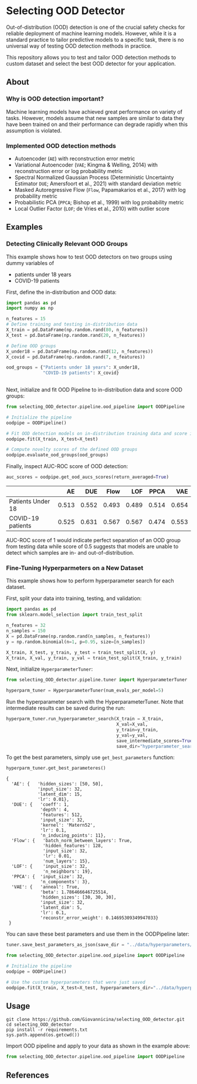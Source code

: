 
# Selecting OOD Detector

Out-of-distribution (OOD) detection is one of the crucial safety checks for reliable deployment of machine learning models.  However, while it is a standard practice to tailor predictive models to a specific task, there is no universal way of testing OOD detection methods in practice.

This repository allows you to test and tailor OOD detection methods to custom dataset and select the best OOD detector for your application.  

## About

### Why is OOD detection important?
Machine learning models have achieved great performance on variety of tasks. However, models assume that new samples are similar to data they have been trained on and their performance can degrade rapidly when this assumption is violated.


### Implemented OOD detection methods
* Autoencoder (`AE`) with reconstruction error metric
* Variational Autoencoder (`VAE`; Kingma & Welling, 2014) with reconstruction error or log probability metric
* Spectral Normalized Gaussian Process (Deterministic Uncertainty Estimator `DUE`; Amersfoort et al., 2021) with standard deviation metric
* Masked Autoregressive Flow (`Flow`, Papamakarios et al., 2017) with log probability metric
* Probabilistic PCA (`PPCA`; Bishop et al., 1999) with log probability metric 
* Local Outlier Factor (`LOF`; de Vries et al., 2010) with outlier score 


## Examples
### Detecting Clinically Relevant OOD Groups

This example shows how to test OOD detectors on two groups using dummy variables of
* patients under 18 years
*  COVID-19 patients


First, define the in-distribution and OOD data:
```py
import pandas as pd
import numpy as np

n_features = 15
# Define training and testing in-distribution data
X_train = pd.DataFrame(np.random.rand(80, n_features))
X_test = pd.DataFrame(np.random.rand(20, n_features))

# Define OOD groups
X_under18 = pd.DataFrame(np.random.rand(12, n_features))
X_covid = pd.DataFrame(np.random.rand(7, n_features))

ood_groups = {"Patients under 18 years": X_under18,
			  "COVID-19 patients": X_covid}
			  
```

Next, initialize and fit OOD Pipeline to in-distribution data and score OOD groups:

```py
from selecting_OOD_detector.pipeline.ood_pipeline import OODPipeline

# Initialize the pipeline
oodpipe = OODPipeline()

# Fit OOD detection models on in-distribution training data and score in-distribution test data to calculate novelty baseline.
oodpipe.fit(X_train, X_test=X_test)

# Compute novelty scores of the defined OOD groups
oodpipe.evaluate_ood_groups(ood_groups)

```

Finally, inspect AUC-ROC score of OOD detection:
```py
auc_scores = oodpipe.get_ood_aucs_scores(return_averaged=True)
```

|         |       AE |      DUE |       Flow |      LOF |     PPCA |      VAE |
|:--------|---------:|---------:|-----------:|---------:|---------:|---------:|
| Patients Under 18 | 0.513 | 0.552 | 0.493 | 0.489| 0.514 | 0.654 |
| COVID-19 patients | 0.525    | 0.631     | 0.567         | 0.567 | 0.474     | 0.553 |

AUC-ROC score of 1 would indicate perfect separation of an OOD group from testing data while score of 0.5 suggests that models are unable to detect which samples are in- and out-of-distribution.


### Fine-Tuning Hyperparmeters on a New Dataset

This example shows how to perform hyperparameter search for each
dataset.

First, split your data into training, testing, and validation:

```py
import pandas as pd
from sklearn.model_selection import train_test_split

n_features = 32
n_samples = 150
X = pd.DataFrame(np.random.rand(n_samples, n_features))
y = np.random.binomial(n=1, p=0.95, size=[n_samples])

X_train, X_test, y_train, y_test = train_test_split(X, y)
X_train, X_val, y_train, y_val = train_test_split(X_train, y_train)
```



Next, initialize `HyperparameterTuner`:

```py
from selecting_OOD_detector.pipeline.tuner import HyperparameterTuner

hyperparm_tuner = HyperparameterTuner(num_evals_per_model=5)
```



Run the hyperparameter search with the HyperparameterTuner. Note that
intermediate results can be saved during the run:

```py
hyperparm_tuner.run_hyperparameter_search(X_train = X_train,
                                          X_val=X_val,
                                          y_train=y_train,
                                          y_val=y_val,
                                          save_intermediate_scores=True,
                                          save_dir="hyperparameter_search_test/")
```



To get the best parameters, simply use `get_best_parameters` function:

```py
hyperparm_tuner.get_best_parameteres()
```

``` {.sourceCode .py}
{
  'AE': {   'hidden_sizes': [50, 50],
            'input_size': 32,
            'latent_dim': 15,
            'lr': 0.01},
  'DUE': {   'coeff': 1,
             'depth': 4,
             'features': 512,
             'input_size': 32,
             'kernel': 'Matern52',
             'lr': 0.1,
             'n_inducing_points': 11},
  'Flow': {   'batch_norm_between_layers': True,
              'hidden_features': 128,
              'input_size': 32,
              'lr': 0.01,
              'num_layers': 15},
  'LOF': {    'input_size': 32, 
              'n_neighbors': 19},
  'PPCA': {  'input_size': 32,
             'n_components': 3},
  'VAE': {   'anneal': True,
             'beta': 1.786466646725514,
             'hidden_sizes': [30, 30, 30],
             'input_size': 32,
             'latent_dim': 5,
             'lr': 0.1,
             'reconstr_error_weight': 0.14695309349947033}
 }
```

You can save these best parameters and use them in the OODPipeline
later:

```py
tuner.save_best_parameters_as_json(save_dir = "../data/hyperparameters/custom/")
```

```py
from selecting_OOD_detector.pipeline.ood_pipeline import OODPipeline

# Initialize the pipeline
oodpipe = OODPipeline()

# Use the custom hyperparameters that were just saved
oodpipe.fit(X_train, X_test=X_test, hyperparameters_dir="../data/hyperparameters/custom/")
```


## Usage

    git clone https://github.com/Giovannicina/selecting_OOD_detector.git 
    cd selecting_OOD_detector
    pip install -r requirements.txt
    sys.path.append(os.getcwd())

Import OOD pipeline and apply to your data as shown in the example
above:

```py
from selecting_OOD_detector.pipeline.ood_pipeline import OODPipeline
```


## References
